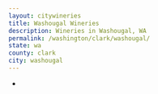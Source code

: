 ```yaml
---
layout: citywineries
title: Washougal Wineries
description: Wineries in Washougal, WA
permalink: /washington/clark/washougal/
state: wa
county: clark
city: washougal
---
```

-
